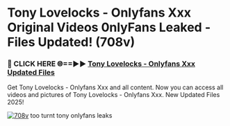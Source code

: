 # Tony Lovelocks - Onlyfans Xxx Original Videos 0nlyFans Leaked - Files Updated! (708v)

<h3>🔴 CLICK HERE 🌐==►► <a href="https://tinyurl.com/2jnfzry5" rel="nofollow">Tony Lovelocks - Onlyfans Xxx Updated Files</a></h3>

Get Tony Lovelocks - Onlyfans Xxx and all content. Now you can access all videos and pictures of Tony Lovelocks - Onlyfans Xxx. New Updated Files 2025!

[![708v](https://i.imgur.com/GyGTBgg.gif)](https://tinyurl.com/2jnfzry5)
too turnt tony onlyfans leaks